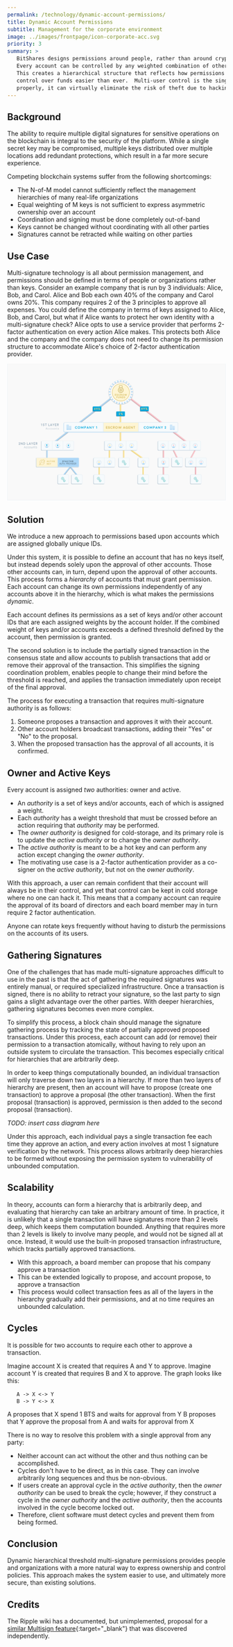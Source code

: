 ```yaml
---
permalink: /technology/dynamic-account-permissions/
title: Dynamic Account Permissions
subtitle: Management for the corporate environment
image: ../images/frontpage/icon-corporate-acc.svg
priority: 3
summary: >
   BitShares designs permissions around people, rather than around cryptography, making it easy to use. 
   Every account can be controlled by any weighted combination of other accounts and private keys.
   This creates a hierarchical structure that reflects how permissions are organized in real life, and makes multi-user
   control over funds easier than ever.  Multi-user control is the single biggest contributor to security, and, when used
   properly, it can virtually eliminate the risk of theft due to hacking.
---
```


## Background

The ability to require multiple digital signatures for sensitive operations on the blockchain is integral to the security of the platform.
While a single secret key may be compromised, multiple keys distributed over multiple locations add redundant
protections, which result in a far more secure experience.

Competing blockchain systems suffer from the following shortcomings:

- The N-of-M model cannot sufficiently reflect the management hierarchies of many real-life organizations
- Equal weighting of M keys is not sufficient to express asymmetric ownership over an account
- Coordination and signing must be done completely out-of-band
- Keys cannot be changed without coordinating with all other parties
- Signatures cannot be retracted while waiting on other parties

## Use Case

Multi-signature technology is all about permission management, and permissions should be defined in terms of people or organizations rather than keys.
Consider an example company that is run by 3 individuals: Alice, Bob, and Carol.
Alice and Bob each own 40% of the company and Carol owns 20%.
This company requires 2 of the 3 principles to approve all expenses.
You could define the company in terms of keys assigned to Alice, Bob, and Carol, but what if Alice wants to protect her
own identity with a multi-signature check?
Alice opts to use a service provider that performs 2-factor authentication on every action Alice makes.
This protects both Alice and the company and the company does not need to change its permission structure to accommodate
Alice's choice of 2-factor authentication provider.


<img class="img-responsive img-thumbnail" src="/images/dynamic-accounts.png"/>



## Solution

We introduce a new approach to permissions based upon accounts which are assigned globally unique IDs.

Under this system, it is possible to define an account that has no keys itself, but instead depends solely upon the
approval of other accounts.
Those other accounts can, in turn, depend upon the approval of other accounts.
This process forms a *hierarchy* of accounts that must grant permission.
Each account can change its own permissions independently of any accounts above it in the hierarchy, which is what makes
the permissions *dynamic*.

Each account defines its permissions as a set of keys and/or other account IDs that are each assigned weights by the account holder. If the combined weight of keys and/or accounts exceeds a defined threshold defined by the account, then permission is granted.

The second solution is to include the partially signed transaction in the consensus state and allow accounts to publish
transactions that add or remove their approval of the transaction.
This simplifies the signing coordination problem, enables people to change their mind before the threshold is reached,
and applies the transaction immediately upon receipt of the final approval.

The process for executing a transaction that requires multi-signature authority is as follows:

1. Someone proposes a transaction and approves it with their account.
2. Other account holders broadcast transactions, adding their "Yes" or "No" to the proposal.
3. When the proposed transaction has the approval of all accounts, it is confirmed.

## Owner and Active Keys

Every account is assigned *two* authorities: owner and active.

- An *authority* is a set of keys and/or accounts, each of which is assigned a weight.
- Each *authority* has a weight threshold that must be crossed before an action requiring that *authority* may be performed.
- The *owner authority* is designed for cold-storage, and its primary role is to update the *active authority* or to
change the *owner authority*.
- The *active authority* is meant to be a hot key and can perform any action except changing the *owner authority*.
- The motivating use case is a 2-factor authentication provider as a co-signer on the *active authority*, but not on the
*owner authority*.

With this approach, a user can remain confident that their account will always be in their control, and yet that control can be kept in cold storage where no one can hack it. This means that a company account can require the approval of its board of directors and each board member may in turn require 2 factor authentication.

Anyone can rotate keys frequently without having to disturb the permissions on the accounts of its users.

## Gathering Signatures

One of the challenges that has made multi-signature approaches difficult to use in the past is that the act of gathering the
required signatures was entirely manual, or required specialized infrastructure.
Once a transaction is signed, there is no ability to retract your signature, so the last party to sign gains a slight
advantage over the other parties.
With deeper hierarchies, gathering signatures becomes even more complex.

To simplify this process, a block chain should manage the signature gathering process by tracking the state of partially
approved proposed transactions.
Under this process, each account can add (or remove) their permission to a transaction atomically, without having to rely
upon an outside system to circulate the transaction.
This becomes especially critical for hierarchies that are arbitrarily deep.

In order to keep things computationally bounded, an individual transaction will only traverse down two layers in a hierarchy.
If more than two layers of hierarchy are present, then an account will have to propose (create one transaction) to
approve a proposal (the other transaction).
When the first proposal (transaction) is approved, permission is then added to the second proposal (transaction).

*TODO: insert cass diagram here*

Under this approach, each individual pays a single transaction fee each time they approve an action, and every action
involves at most 1 signature verification by the network. This process allows arbitrarily deep hierarchies to be formed without exposing the permission system to vulnerability of
unbounded computation.

## Scalability

In theory, accounts can form a hierarchy that is arbitrarily deep, and evaluating that hierarchy can take an arbitrary
amount of time. In practice, it is unlikely that a single transaction will have signatures more than 2 levels deep, which keeps them computation bounded.
Anything that requires more than 2 levels is likely to involve many people, and would not be signed all at once. Instead, it would use the built-in proposed transaction infrastructure, which tracks partially approved transactions.

- With this approach, a board member can propose that his company approve a transaction
- This can be extended logically to propose, and account propose, to approve a transaction
- This process would collect transaction fees as all of the layers in the hierarchy gradually add their permissions, and
at no time requires an unbounded calculation.

## Cycles

It is possible for two accounts to require each other to approve a transaction.

Imagine account X is created that requires A and Y to approve.
Imagine account Y is created that requires B and X to approve.
The graph looks like this:

       A -> X <-> Y
       B -> Y <-> X

A proposes that X spend 1 BTS and waits for approval from Y
B proposes that Y approve the proposal from A and waits for approval from X

There is no way to resolve this problem with a single approval from any party:

- Neither account can act without the other and thus nothing can be accomplished.
- Cycles don't have to be direct, as in this case. They can involve arbitrarily long sequences and thus be non-obvious.
- If users create an approval cycle in the *active authority*, then the *owner authority* can be used to break the cycle;
however, if they construct a cycle in the *owner authority* and the *active authority*, then the accounts involved in the cycle become locked out.
- Therefore, client software must detect cycles and prevent them from being formed.

## Conclusion

Dynamic hierarchical threshold multi-signature permissions provides people and organizations with a more natural way
to express ownership and control policies. This approach makes the system easier to use, and ultimately more secure, than existing solutions.

## Credits 

The Ripple wiki has a documented, but unimplemented, proposal for a [similar Multisign feature](https://wiki.ripple.com/Multisign#Transaction_Proposal){:target="_blank"} that
was discovered independently.  

